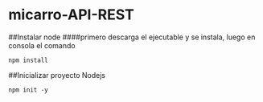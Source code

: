 # micarro-API-REST

##Instalar node
####primero descarga el ejecutable y se instala, luego en consola el comando
```
npm install 
```
##Inicializar proyecto Nodejs
```
npm init -y
```
